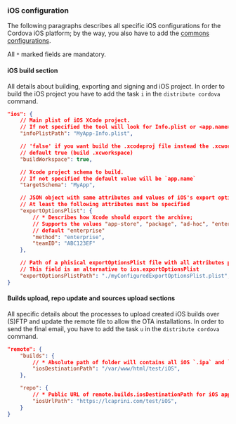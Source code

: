 ### iOS configuration

The following paragraphs describes all specific iOS configurations for the Cordova iOS platform; by the way, you also have to add the [commons configurations](./commons-readme.md).

All `*` marked fields are mandatory.

#### iOS build section

All details about building, exporting and signing and iOS project.
In order to build the iOS project you have to add the task `i` in the `distribute cordova` command.

```json
"ios": {
    // Main plist of iOS XCode project.
    // If not specified the tool will look for Info.plist or <app.name>-Info.plist
    "infoPlistPath": "MyApp-Info.plist",

    // 'false' if you want build the .xcodeproj file instead the .xcworkspace.
    // default true (build .xcworkspace)
    "buildWorkspace": true,

    // Xcode project schema to build.
    // If not specified the default value will be `app.name`
    "targetSchema": "MyApp",

    // JSON object with same attributes and values of iOS's export options plist file (`xcodebuild --help` to view all docs)
    // At least the following attributes must be specified
    "exportOptionsPlist": {
        // * Describes how Xcode should export the archive;
        // Supports the values "app-store", "package", "ad-hoc", "enterprise", "development", "developer-id"
        // default "enterprise"
        "method": "enterprise",
        "teamID": "ABC123EF"
    },

    // Path of a phisical exportOptionsPlist file with all attributes properly configured.
    // This field is an alternative to ios.exportOptionsPlist
    "exportOptionsPlistPath": "./myConfiguredExportOptionsPlist.plist",
}
```

#### Builds upload, repo update and sources upload sections

All specific details about the processes to upload created iOS builds over (S)FTP and update the remote file to allow the OTA installations.
In order to send the final email, you have to add the task `u` in the `distribute cordova` command.

```json
"remote": {
    "builds": {
        // * Absolute path of folder will contains all iOS `.ipa` and `.plist` files
        "iosDestinationPath": "/var/www/html/test/iOS",
    },

    "repo": {
        // * Public URL of remote.builds.iosDestinationPath for iOS app download
        "iosUrlPath": "https://lcaprini.com/test/iOS",
    }
}
```
